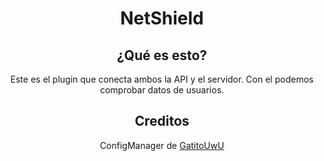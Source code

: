 <div align="center">

# NetShield
## ¿Qué es esto?
Este es el plugin que conecta ambos la API y el servidor. Con el podemos comprobar datos de usuarios.

## Creditos
ConfigManager de [GatitoUwU](https://github.com/GatitoUwU)
